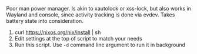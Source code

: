 Poor man power manager. Is akin to xautolock or xss-lock, but also works in Wayland and console, since activity tracking is done via evdev. Takes battery state into consideration.

1. curl https://nixos.org/nix/install | sh
2. Edit settings at the top of script to match your needs
3. Run this script. Use `-d` command line argument to run it in background
